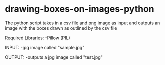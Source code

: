 # drawing-boxes-on-images-python
The python script takes in a csv file and png image as input and outputs an image with the boxes drawn as outlined by the csv file

Required Libraries:
-Pillow (PIL)

INPUT:
-jpg image called "sample.jpg"

OUTPUT:
-outputs a jpg image called "test.jpg"